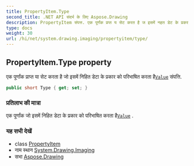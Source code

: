 ```yaml
---
title: PropertyItem.Type
second_title: .NET API संदर्भ के लिए Aspose.Drawing
description: PropertyItem संपत्त. एक पूर्णंक प्रप्त य सेट करत है ज इसमें नहत डेट के प्रकर क परभषत करत हैValue संपत्त.
type: docs
weight: 30
url: /hi/net/system.drawing.imaging/propertyitem/type/
---
```

## PropertyItem.Type property

एक पूर्णांक प्राप्त या सेट करता है जो इसमें निहित डेटा के प्रकार को परिभाषित करता है[`Value`](../value/) संपत्ति.

```csharp
public short Type { get; set; }
```

### प्रतिलाभ की मात्रा

एक पूर्णांक जो इसमें निहित डेटा के प्रकार को परिभाषित करता है[`Value`](../value/) .

### यह सभी देखें

* class [PropertyItem](../)
* नाम स्थान [System.Drawing.Imaging](../../propertyitem/)
* सभा [Aspose.Drawing](../../../)


